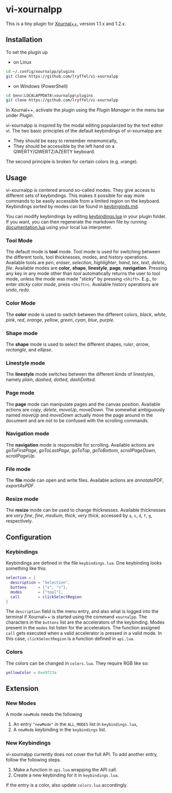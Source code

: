 # vi-xournalpp

This is a tiny plugin for [Xournal++](https://github.com/xournalpp/xournalpp),
version 1.1.x and 1.2.x.

## Installation

To set the plugin up

- on Linux

```bash
cd ~/.config/xournalpp/plugins
git clone https://github.com/lryffel/vi-xournalpp
```

- on Windows (PowerShell)

```bash
cd $env:LOCALAPPDATA\xournalpp\plugins
git clone https://github.com/lryffel/vi-xournalpp
```

In Xournal++, activate the plugin using the _Plugin Manager_
in the menu bar under _Plugin_.

vi-xournalpp is inspired by the modal editing popularized
by the text editor vi.
The two basic principles of the default keybindings of vi-xournalpp are

- They should be easy to remember mnemonically,
- They should be accessible by the left hand on a QWERTY/QWERTZ/AZERTY keyboard.

The second principle is broken for certain colors (e.g. `o`range).

## Usage

vi-xournalpp is centered around so-called modes. They give access to different
sets of keybindings. This makes it possible for way more commands to be easily
accessible from a limited region on the keyboard.
Keybindings sorted by modes can be found in [keybinginds.md](keybindings.md).

You can modify keybindings by editing [keybindings.lua](keybindings.lua) in your plugin
folder. If you want, you can then regenerate the markdown file by running
[documentation.lua](documentation.lua) using your local lua interpreter.

### Tool Mode

The default mode is **tool** mode.
Tool mode is used for switching between the different tools, tool thicknesses,
modes, and history operations. Available tools are _pen_, _eraser_,
_selection_, _highlighter_, _hand_, _tex_, _text_, _delete_, _file_.
Available modes are **color**, **shape**, **linestyle**, **page**, **navigation**.
Pressing any key in any mode other than _tool_ automatically
returns the user to tool mode, unless the mode was made "sticky"
by pressing `<Shift>`. E.g., to enter _sticky color mode_, press
`<Shift>c`.
Available history operations are _undo_, _redo_.

### Color Mode

The **color** mode is used to switch between the different colors,
_black_, _white_, _pink_, _red_, _orange_, _yellow_, _green_,
_cyan_, _blue_, _purple_.

### Shape mode

The **shape** mode is used to select the different shapes, _ruler_,
_arrow_, _rectangle_, and _ellipse_.

### Linestyle mode

The **linestyle** mode switches between the different kinds of linestyles,
namely _plain_, _dashed_, _dotted_, _dashDotted_.

### Page mode

The **page** mode can manipulate pages and the canvas position.
Available actions are _copy_, _delete_, _moveUp_, _moveDown_.
The somewhat ambiguously named _moveUp_ and _moveDown_
actually move the page around in the document
and are not to be confused with the scrolling commands.

### Navigation mode

The **navigation** mode is responsible for scrolling.
Available actions are
_goToFirstPage_, _goToLastPage_, _goToTop_, _goToBottom_,
_scrollPageDown_, _scrollPageUp_.

### File mode

The **file** mode can open and write files.
Available actions are _annotatePDF_, _exportAsPDF_.

### Resize mode

The **resize** mode can be used to change thicknesses.
Available thicknesses are
_very fine_, _fine_, _medium_, _thick_, _very thick_,
accessed by `a`, `s`, `d`, `f`, `g`, respectively.

## Configuration

### Keybindings

Keybindings are defined in the file `keybindings.lua`.
One keybinding looks something like this:

```lua
selection = {
  description = "Selection",
  buttons     = {"s", "v"},
  modes       = {"tool"},
  call        = clickSelectRegion
}
```

The `description` field is the menu
entry, and also what is logged into the terminal
if Xournal++ is started using the command `xournalpp`.
The characters in the `buttons` list are
the accelerators of the keybinding.
Modes present in the `modes` list listen
for the accelerators.
The function assigned `call` gets executed
when a valid accelerator is pressed
in a valid mode. In this case,
`clickSelectRegion` is a function
defined in `api.lua`.

### Colors

The colors can be changed in `colors.lua`.
They require RGB like so:

```lua
yellowColor = 0xe9f23a
```

## Extension

### New Modes

A mode `newMode` needs the following

1. An entry `"newMode"` in the `ALL_MODES` list in `keybindings.lua`,
2. A `newMode` keybinding in the `keybindings` list.

### New Keybindings

vi-xournalpp currently does not cover the full API. To add another entry,
follow the following steps.

1. Make a function in `api.lua` wrapping the API call.
2. Create a new keybinding for it in `keybindings.lua`.

If the entry is a color, also update `colors.lua` accordingly.
